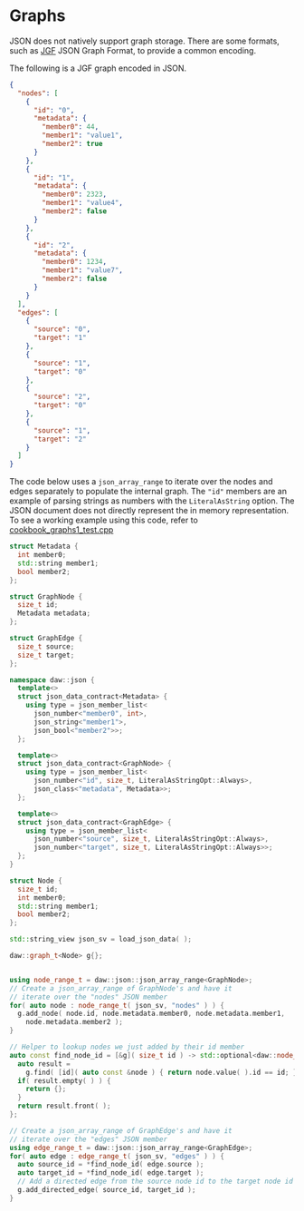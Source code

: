 # Graphs

JSON does not natively support graph storage. There are some formats, such as [JGF](https://github.com/jsongraph/json-graph-specification) JSON Graph Format, to provide a common encoding.

The following is a JGF graph encoded in JSON.
```json
{
  "nodes": [
    {
      "id": "0",
      "metadata": {
        "member0": 44,
        "member1": "value1",
        "member2": true
      }
    },
    {
      "id": "1",
      "metadata": {
        "member0": 2323,
        "member1": "value4",
        "member2": false
      }
    },
    {
      "id": "2",
      "metadata": {
        "member0": 1234,
        "member1": "value7",
        "member2": false
      }
    }
  ],
  "edges": [
    {
      "source": "0",
      "target": "1"
    },
    {
      "source": "1",
      "target": "0"
    },
    {
      "source": "2",
      "target": "0"
    },
    {
      "source": "1",
      "target": "2"
    }
  ]
}
```


The code below uses a `json_array_range` to iterate over the nodes and edges separately to populate the internal graph.  The `"id"` members are an example of parsing strings as numbers with the `LiteralAsString` option.
The JSON document does not directly represent the in memory representation.
To see a working example using this code, refer to [cookbook_graphs1_test.cpp](https://raw.githubusercontent.com/beached/daw_json_link/release/tests/src/cookbook_graphs1_test.cpp) 
```c++
struct Metadata {
  int member0;
  std::string member1;
  bool member2;
};

struct GraphNode {
  size_t id;
  Metadata metadata;
};

struct GraphEdge {
  size_t source;
  size_t target;
};

namespace daw::json {
  template<>
  struct json_data_contract<Metadata> {
    using type = json_member_list<
      json_number<"member0", int>,
      json_string<"member1">, 
      json_bool<"member2">>;
  };

  template<>
  struct json_data_contract<GraphNode> {
    using type = json_member_list<
      json_number<"id", size_t, LiteralAsStringOpt::Always>,
      json_class<"metadata", Metadata>>;
  };

  template<>
  struct json_data_contract<GraphEdge> {
    using type = json_member_list<
      json_number<"source", size_t, LiteralAsStringOpt::Always>,
      json_number<"target", size_t, LiteralAsStringOpt::Always>>;
  };
} 

struct Node {
  size_t id;
  int member0;
  std::string member1;
  bool member2;
};

std::string_view json_sv = load_json_data( );

daw::graph_t<Node> g{};


using node_range_t = daw::json::json_array_range<GraphNode>;
// Create a json_array_range of GraphNode's and have it 
// iterate over the "nodes" JSON member
for( auto node : node_range_t( json_sv, "nodes" ) ) {
  g.add_node( node.id, node.metadata.member0, node.metadata.member1,
    node.metadata.member2 );
}

// Helper to lookup nodes we just added by their id member
auto const find_node_id = [&g]( size_t id ) -> std::optional<daw::node_id_t> {
  auto result =
    g.find( [id]( auto const &node ) { return node.value( ).id == id; } );
  if( result.empty( ) ) {
    return {};
  }
  return result.front( );
};

// Create a json_array_range of GraphEdge's and have it 
// iterate over the "edges" JSON member
using edge_range_t = daw::json::json_array_range<GraphEdge>;
for( auto edge : edge_range_t( json_sv, "edges" ) ) {
  auto source_id = *find_node_id( edge.source );
  auto target_id = *find_node_id( edge.target );
  // Add a directed edge from the source node id to the target node id
  g.add_directed_edge( source_id, target_id );
}
```
